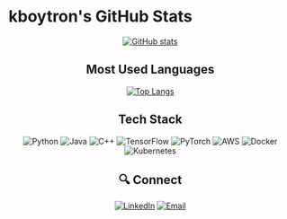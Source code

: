 # kboytron's GitHub Stats

<div align="center">
  
[![GitHub stats](https://github-readme-stats.vercel.app/api?username=kboytron&show_icons=true&hide_border=true&bg_color=0D1117&text_color=ffffff&title_color=ffffff&icon_color=58A6FF&include_all_commits=true&count_private=true)](https://github.com/kboytron)

## Most Used Languages
[![Top Langs](https://github-readme-stats.vercel.app/api/top-langs/?username=kboytron&layout=compact&hide_border=true&bg_color=0D1117&text_color=ffffff&title_color=ffffff)](https://github.com/kboytron)

## Tech Stack
![Python](https://img.shields.io/badge/-Python-3776AB?style=flat&logo=python&logoColor=white)
![Java](https://img.shields.io/badge/-Java-007396?style=flat&logo=java&logoColor=white)
![C++](https://img.shields.io/badge/-C++-00599C?style=flat&logo=c%2B%2B&logoColor=white)
![TensorFlow](https://img.shields.io/badge/-TensorFlow-FF6F00?style=flat&logo=tensorflow&logoColor=white)
![PyTorch](https://img.shields.io/badge/-PyTorch-EE4C2C?style=flat&logo=pytorch&logoColor=white)
![AWS](https://img.shields.io/badge/-AWS-232F3E?style=flat&logo=amazon-aws&logoColor=white)
![Docker](https://img.shields.io/badge/-Docker-2496ED?style=flat&logo=docker&logoColor=white)
![Kubernetes](https://img.shields.io/badge/-Kubernetes-326CE5?style=flat&logo=kubernetes&logoColor=white)

## 🔍 Connect
[![LinkedIn](https://img.shields.io/badge/-LinkedIn-0A66C2?style=flat&logo=linkedin&logoColor=white)](https://www.linkedin.com/in/karansingh2/)
[![Email](https://img.shields.io/badge/-Email-EA4335?style=flat&logo=gmail&logoColor=white)](mailto:kss4398@protonmail.com)

</div>